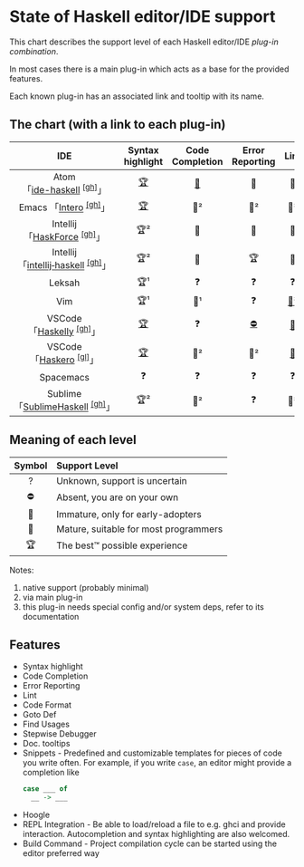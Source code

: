 # State of Haskell editor/IDE support

This chart describes the support level of each Haskell editor/IDE *plug-in combination*.

In most cases there is a main plug-in which acts as a base for the provided features.

Each known plug-in has an associated link and tooltip with its name.


## The chart (with a link to each plug-in)

|                                       IDE                                        | Syntax highlight | Code Completion | Error Reporting |     Lint     | Code Format  | Goto Def | Find Usages | Stepwise Debugger | Doc. tooltips |   Snippets    |    Hoogle     | REPL Integration | Build Command |
| :------------------------------------------------------------------------------: | :--------------: | :-------------: | :-------------: | :----------: | :----------: | :------: | :---------: | :---------------: | :-----------: | :-----------: | :-----------: | :--------------: | :-----------: |
|        Atom<br>「[ide-haskell][atom06]&nbsp;<sup>[[gh]][atom06r]</sup>」         |   [🏆][atom01]   |  [🥈][atom02]   |       🥈        |      🥈      | [🌱][gen01]  |    🥈    |      ❓      |   [🥈][atom03]    | [🥈][atom05]  | [🥈][atom01]  | [🏆][atom04]  |        🌱        |       ❓       |
|           Emacs 「[Intero][emacs02]&nbsp;<sup>[[gh]][emacs02r]</sup>」           |  [🏆][emacs01]   |       🥈²       |       🥈²       |     🥈²      | [🥈][gen01]  |   🥈²    |      ❓      |         ⛔         |      🥈²      | [🥈][emacs04] |       ❓       |        🥈        |       ❓       |
|         Intellij 「[HaskForce][inte01]&nbsp;<sup>[[gh]][inte01r]</sup>」         |       🏆²        |       🥈        |       🥈        |      🥈      |      🥈      |    🥈    |     🥈      |         ⛔         |       ⛔       |      🥈       |       ⛔       |        ⛔         |       ❓       |
| Intellij<br>「[intellij&#8209;haskell][inte02]&nbsp;<sup>[[gh]][inte02r]</sup>」 |       🏆²        |       🥈        |       🏆        |      🌱      |      🌱      |    🏆    |     🏆      |         ⛔         |      🌱       |      🥈       |      🌱       |        ❓         |       ❓       |
|                                      Leksah                                      |       🏆¹        |        ❓        |        ❓        |      ❓       |      ❓       |    ❓     |      ❓      |         ❓         |       ❓       |       ❓       |       ❓       |        ❓         |       ❓       |
|                                       Vim                                        |       🏆¹        |       🌱¹       |        ❓        | [🥈³][vim01] | [🥈][gen01]  |   🌱¹    |      ❓      |         ⛔         |  [🥈][vim02]  |  [🥈][vim03]  |       ❓       |        🌱        |       ❓       |
|          VSCode 「[Haskelly][vsco01]&nbsp;<sup>[[gh]][vsco01r]</sup>」           |   [🏆][vsco02]   |        ❓        |   [⛔][vsco07]   | [🥈][vsco03] | [🥈][vsco04] |   🥈²    |      ❓      |   [🌱][vsco05]    |      🥈²      | [🌱][vsco02]  | [🥈][vsco08]  |        🌱        |       ❓       |
|           VSCode 「[Haskero][vsco06]&nbsp;<sup>[[gl]][vsco06r]</sup>」           |   [🏆][vsco02]   |       🥈²       |       🥈²       | [🥈][vsco03] | [🥈][vsco04] |   🥈²    |     🥈²     |   [🌱][vsco05]    |      🥈²      | [🌱][vsco02]  | [🥈][vsco08]² |        ⛔         |       ❓       |
|                                    Spacemacs                                     |        ❓         |        ❓        |        ❓        |      ❓       |      ❓       |    ❓     |      ❓      |         ❓         |       ❓       |       ❓       |       ❓       |        ❓         |       ❓       |
|       Sublime 「[SublimeHaskell][subl01]&nbsp;<sup>[[gh]][subl01r]</sup>」       |       🏆²        |       🥈²       |        ❓        |     🥈²      |      ❓       |   🌱¹    |      ❓      |         ⛔         |      🥈²      |       ❓       |       ❓       |        🌱        |       ❓       |


## Meaning of each level

| Symbol | Support Level                         |
| :----: | :------------------------------------ |
|   ?    | Unknown, support is uncertain         |
|   ⛔    | Absent, you are on your own           |
|   🌱   | Immature, only for early-adopters     |
|   🥈   | Mature, suitable for most programmers |
|   🏆   | The best™ possible experience         |


Notes:

1. native support (probably minimal)
2. via main plug-in
3. this plug-in needs special config and/or system deps, refer to its documentation

## Features

* Syntax highlight 
* Code Completion
* Error Reporting
* Lint
* Code Format
* Goto Def
* Find Usages
* Stepwise Debugger
* Doc. tooltips
* Snippets - Predefined and customizable templates for pieces of code you write often. For example, if you write `case`, an editor might provide a completion like
  ```haskell
  case ___ of
    __ -> ___
  ```
* Hoogle
* REPL Integration - Be able to load/reload a file to e.g. ghci and provide interaction. Autocompletion and syntax highlighting are also welcomed.
* Build Command - Project compilation cycle can be started using the editor preferred way

[gen01]: https://github.com/chrisdone/hindent "hindent"

[atom01]: https://atom.io/packages/language-haskell "language-haskell"
[atom02]: https://atom.io/packages/autocomplete-haskell "ghc-mod via autocomplete-haskell"
[atom03]: https://atom.io/packages/haskell-debug "haskell-debug"
[atom04]: https://atom.io/packages/ide-haskell-hoogle "ide-haskell-hoogle"
[atom05]: https://atom.io/packages/haskell-ghc-mod "haskell-ghc-mod"
[atom06]: https://atom.io/packages/ide-haskell "ide-haskell"
[atom06r]: https://github.com/atom-haskell/ide-haskell "ide-haskell repo"

[emacs01]: http://haskell.github.io/haskell-mode/ "haskell-mode"
[emacs02]: https://commercialhaskell.github.io/intero/ "intero"
[emacs02r]: https://github.com/commercialhaskell/intero "intero repo"
[emacs04]: https://github.com/joaotavora/yasnippet "yasnippet"

[inte01]: https://plugins.jetbrains.com/plugin/7602-haskforce "HaskForce"
[inte01r]: https://github.com/carymrobbins/intellij-haskforce "HaskForce repo"
[inte02]: https://plugins.jetbrains.com/plugin/8258-intellij-haskell "intellij-haskell"
[inte02r]: https://github.com/rikvdkleij/intellij-haskell "intellij-haskell repo"

[vim01]: https://github.com/vim-syntastic/syntastic "syntastic"
[vim02]: https://github.com/bitc/vim-hdevtools "vim-hdevtools"
[vim03]: https://github.com/honza/vim-snippets "vim-snipmate default snippets"

[vsco01]: https://marketplace.visualstudio.com/items?itemName=UCL.haskelly "Haskelly"
[vsco01r]: https://github.com/haskelly-dev/Haskelly "Haskelly repo"
[vsco02]: https://marketplace.visualstudio.com/items?itemName=justusadam.language-haskell "Haskell Syntax Highlighting"
[vsco03]: https://marketplace.visualstudio.com/items?itemName=hoovercj.haskell-linter "haskell-linter"
[vsco04]: https://marketplace.visualstudio.com/items?itemName=monofon.hindent-format "hindent"
[vsco05]: https://marketplace.visualstudio.com/items?itemName=phoityne.phoityne-vscode "Phoityne"
[vsco06]: https://marketplace.visualstudio.com/items?itemName=Vans.haskero "Haskero"
[vsco06r]: https://gitlab.com/vannnns/haskero "Haskero repo"
[vsco07]: https://github.com/haskelly-dev/Haskelly/issues/29 "haskelly: issue #29"
[vsco08]: https://marketplace.visualstudio.com/items?itemName=jcanero.hoogle-vscode "hoogle-vscode"

[subl01]: https://packagecontrol.io/packages/SublimeHaskell "SublimeHaskell"
[subl01r]: https://github.com/SublimeHaskell/SublimeHaskell "SublimeHaskell repo"
